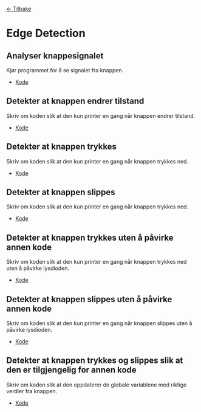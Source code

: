 [<- Tilbake](/README.md)

# Edge Detection

## Analyser knappesignalet

Kjør programmet for å se signalet fra knappen.

- [Kode](PlotButton/PlotButton.ino)

## Detekter at knappen endrer tilstand

Skriv om koden slik at den kun printer en gang når knappen endrer tilstand.

- [Kode](DetectChange/DetectChange.ino)

## Detekter at knappen trykkes

Skriv om koden slik at den kun printer en gang når knappen trykkes ned.

- [Kode](DetectPress/DetectPress.ino)

## Detekter at knappen slippes

Skriv om koden slik at den kun printer en gang når knappen trykkes ned.

- [Kode](DetectRelease/DetectRelease.ino)

## Detekter at knappen trykkes uten å påvirke annen kode

Skriv om koden slik at den kun printer en gang når knappen trykkes ned uten å påvirke lysdioden.

- [Kode](DetectPressNonBlocking/DetectPressNonBlocking.ino)

## Detekter at knappen slippes uten å påvirke annen kode

Skriv om koden slik at den kun printer en gang når knappen slippes uten å påvirke lysdioden.

- [Kode](DetectReleaseNonBlocking/DetectReleaseNonBlocking.ino)

## Detekter at knappen trykkes og slippes slik at den er tilgjengelig for annen kode

Skriv om koden slik at den oppdaterer de globale variablene med riktige verdier fra knappen.

- [Kode](DetectPressAndReleaseNonBlockingMultipleFunctions/DetectPressAndReleaseNonBlockingMultipleFunctions.ino)
